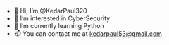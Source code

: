 - 👋 Hi, I’m @KedarPaul320
- 👀 I’m interested in CyberSecurity
- 🌱 I’m currently learning Python 
- 📫 You can contact me at kedarpaul53@gmail.com 
<!---
KedarPaul320/KedarPaul320 is a ✨ special ✨ repository because its `README.md` (this file) appears on your GitHub profile.
You can click the Preview link to take a look at your changes.
--->
